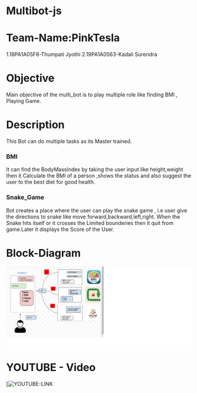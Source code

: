 # Multibot-js
# Team-Name:PinkTesla
1.18PA1A05F8-Thumpati Jyothi
2.19PA1A0563-Kadali Surendra

# Objective 
  Main objective of the multi_bot is to play multiple role like finding BMI , Playing Game.  
# Description
  This Bot can do multiple tasks as its Master trained.

### BMI
   It can find the BodyMassIndex by taking the user input like height,weight then it Calculate the BMI of a person ,shows the status and also suggest the user to the best diet for good health.

### Snake_Game
   Bot creates a place where the user can play the snake game , i.e user give the directions to snake like move forward,backward,left,right. When the Snake hits itself or it crosses the Limited bounderies then it quit from game.Later it displays the Score of the User.

# Block-Diagram
  ![Block_Diagram](https://raw.githubusercontent.com/Jyothi12015-t/Multibot/main/project1.png)
  
# YOUTUBE - Video
[![YOUTUBE-LINK]((https://img.youtube.com/vi/https://youtu.be/rQWC4L57XqM/0.jpg)](https://www.youtube.com/watch?v=https://youtu.be/rQWC4L57XqM)
)


